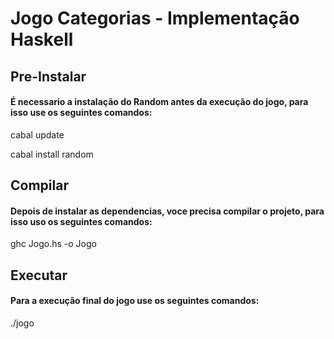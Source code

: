 # Jogo Categorias - Implementação Haskell

## Pre-Instalar
#### É necessario a instalação do Random antes da execução do jogo, para isso use os seguintes comandos:

cabal update

cabal install random

## Compilar
#### Depois de instalar as dependencias, voce precisa compilar o projeto, para isso uso os seguintes comandos:

ghc Jogo.hs -o Jogo

## Executar
#### Para a execução final do jogo use os seguintes comandos:

./jogo


